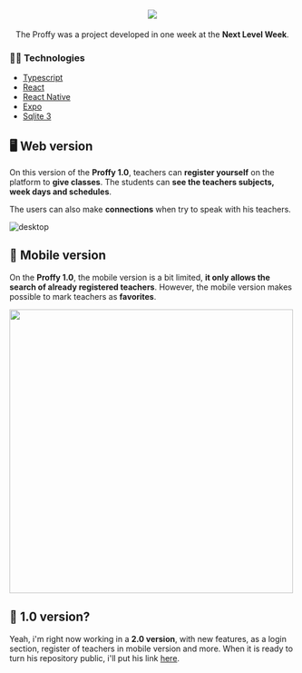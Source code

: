 <h1 align="center">
    <img src= "https://raw.githubusercontent.com/RafaelGoulartB/Proffy/master/.github/logo.png" />
</h1>

<p align="center" >
    The Proffy was a project developed in one week at the <strong>Next Level Week</strong>.  
</p>

<h3>👨‍💻 Technologies</h3>

- [Typescript](https://www.typescriptlang.org/)
- [React](https://reactjs.org/)
- [React Native](https://reactnative.dev/)
- [Expo](https://expo.io/)
- [Sqlite 3](https://www.sqlite.org/index.html)

<h2>🖥 Web version</h2>

<p>
    On this version of the <strong>Proffy 1.0</strong>, teachers can 
    <strong>register yourself</strong> on the platform to <strong>give classes</strong>. 
    The students can <strong>see the teachers subjects, week days and schedules</strong>.
</p>

<p>The users can also make <strong>connections</strong> when try to speak with his teachers. </p>

![desktop](https://user-images.githubusercontent.com/65914461/90155668-f7f7cd80-dd61-11ea-8920-f609a9d461d1.gif)

<h2>📱 Mobile version</h2>

<p>
    On the <strong>Proffy 1.0</strong>, the mobile version is a bit limited, 
    <strong>it only allows the search of already registered teachers</strong>. 
    However, the mobile version makes possible to mark teachers as <strong>favorites</strong>.
</p>

<img 
    src="https://user-images.githubusercontent.com/65914461/90155587-e1ea0d00-dd61-11ea-9953-2208103f36ee.gif" 
    height= 500
/>

<h2>🤔 1.0 version?</h2>

<p>
    Yeah, i'm right now working in a <strong>2.0 version</strong>, with new features, as a login section, register of teachers in mobile version and more.
    When it is ready to turn his repository public, i'll put his link <a href="#">here</a>.
</p>
